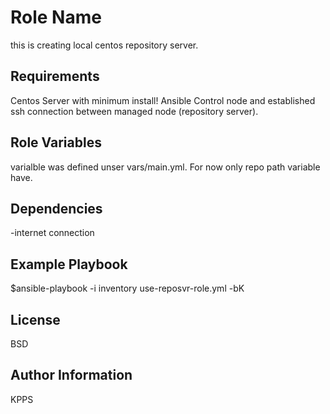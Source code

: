 Role Name
=========
this is creating local centos repository server.

Requirements
------------
Centos Server with minimum install!
Ansible Control node and established ssh connection between managed node (repository server).

Role Variables
--------------
varialble was defined unser vars/main.yml. For now only repo path variable have.

Dependencies
------------
-internet connection

Example Playbook
----------------
$ansible-playbook -i inventory use-reposvr-role.yml -bK 


License
-------
BSD

Author Information
------------------
KPPS
